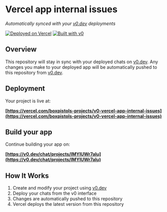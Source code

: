 # Vercel app internal issues

*Automatically synced with your [v0.dev](https://v0.dev) deployments*

[![Deployed on Vercel](https://img.shields.io/badge/Deployed%20on-Vercel-black?style=for-the-badge&logo=vercel)](https://vercel.com/boxpistols-projects/v0-vercel-app-internal-issues)
[![Built with v0](https://img.shields.io/badge/Built%20with-v0.dev-black?style=for-the-badge)](https://v0.dev/chat/projects/IMYlUWr7aIu)

## Overview

This repository will stay in sync with your deployed chats on [v0.dev](https://v0.dev).
Any changes you make to your deployed app will be automatically pushed to this repository from [v0.dev](https://v0.dev).

## Deployment

Your project is live at:

**[https://vercel.com/boxpistols-projects/v0-vercel-app-internal-issues](https://vercel.com/boxpistols-projects/v0-vercel-app-internal-issues)**

## Build your app

Continue building your app on:

**[https://v0.dev/chat/projects/IMYlUWr7aIu](https://v0.dev/chat/projects/IMYlUWr7aIu)**

## How It Works

1. Create and modify your project using [v0.dev](https://v0.dev)
2. Deploy your chats from the v0 interface
3. Changes are automatically pushed to this repository
4. Vercel deploys the latest version from this repository